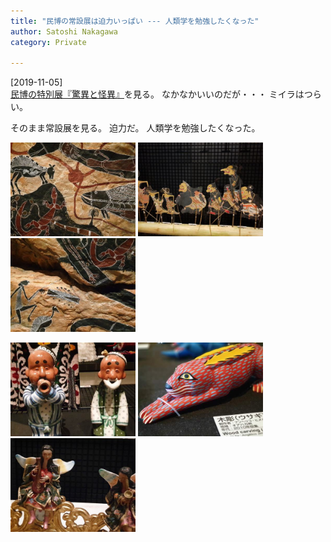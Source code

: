 ```yaml
---
title: "民博の常設展は迫力いっぱい --- 人類学を勉強したくなった"
author: Satoshi Nakagawa
category: Private

---
```


[2019-11-05]  
 [民博の特別展『驚異と怪異』](http://www.minpaku.ac.jp/museum/exhibition/special/20190829kyoui/index)を見る。
なかなかいいのだが・・・
ミイラはつらい。

 そのまま常設展を見る。
迫力だ。
人類学を勉強したくなった。

<a href=/pict/2019-11-05-minpaku-2.jpg><img src="/pict/2019-11-05-minpaku-2.jpg" alt="" width="200"/></a>
<a href=/pict/2019-11-05-minpaku-9.jpg><img src="/pict/2019-11-05-minpaku-9.jpg" alt="" width="200"/></a>
<a href=/pict/2019-11-05-minpaku-3.jpg><img src="/pict/2019-11-05-minpaku-3.jpg" alt="" width="200"/></a>

<a href=/pict/2019-11-05-minpaku-1.jpg><img src="/pict/2019-11-05-minpaku-1.jpg" alt="" width="200"/></a>
<a href=/pict/2019-11-05-minpaku-6.jpg><img src="/pict/2019-11-05-minpaku-6.jpg" alt="" width="200"/></a>
<a href=/pict/2019-11-05-minpaku-5.jpg><img src="/pict/2019-11-05-minpaku-5.jpg" alt="" width="200"/></a>

